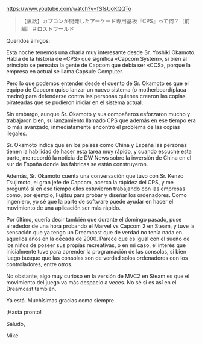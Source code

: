 https://www.youtube.com/watch?v=fSfsUoKQQTo

> 【裏話】カプコンが開発したアーケード専用基板『CPS』って何？〔前編〕＃ロストワールド

Queridos amigos:

Esta noche tenemos una charla muy interesante desde Sr. Yoshiki Okamoto. Habla de la historia de «CPS» que significa «Capcom System», si bien al principio se pensaba la gente de Capcom que debía ser «CCS», porque la empresa en actual se llama Capsule Computer.

Pero lo que podemos entender desde el cuento de Sr. Okamoto es que el equipo de Capcom quiso lanzar un nuevo sistema (o motherboard/placa madre) para defenderse contra las personas quienes crearon las copias pirateadas que se pudieron iniciar en el sistema actual. 

Sin embargo, aunque Sr. Okamoto y sus compañeros esforzaron mucho y trabajaron bien, su lanzamiento llamado CPS que además en ese tiempo era lo más avanzado, inmediatamente encontró el problema de las copias ilegales.

Sr. Okamoto indica que en los países como China y España las personas tienen la habilidad de hacer esta tarea muy rápido, y cuando escuché esta parte, me recordó la noticia de DW News sobre la inversión de China en el sur de España donde las fabricas se están construyeron.

Además, Sr. Okamoto cuenta una conversación que tuvo con Sr. Kenzo Tsujimoto, el gran jefe de Capcom, acerca la rápidez del CPS, y me preguntó si en ese tiempo ellos estuvieron trabajando con las empresas como, por ejemplo, Fujitsu para probar y diseñar los ordenadores. Como ingeniero, yo sé que la parte de software puede ayudar en hacer el movimiento de una aplicación ser más rápido.

Por último, quería decir también que durante el domingo pasado, puse alrededor de una hora probando el Marvel vs Capcom 2 en Steam, y tuve la sensación que ya tengo un Dreamcast que de verdad no tenía nada en aquellos años en la década de 2000. Parece que es igual con el sueño de los niños de poseer sus propias recreativas, o en mi caso, el interés que inicialmente tuve para aprender la programación de las consolas, si bien luego busque que las consolas son de verdad solos ordenadores con los controladores, entre otros.

No obstante, algo muy curioso en la versión de MVC2 en Steam es que el movimiento del juego va más despacio a veces. No sé si es así en el Dreamcast también.

Ya está. Muchísimas gracias como siempre.

¡Hasta pronto!

Saludo,

Mike
